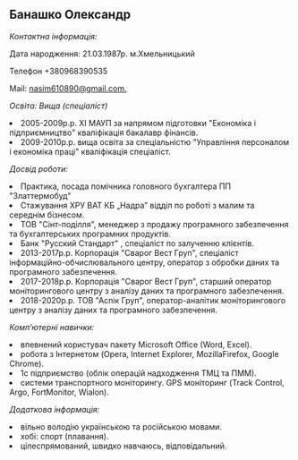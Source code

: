 <h2>Банашко Олександр</h2>

*<p>Контактна інформація:</p>*
<p>Дата народження: 21.03.1987р. м.Хмельницький</p>
<p>Телефон +380968390535</p>
<p>Mail: <a href="https://mail.google.com/mail/u/0/?tab=rm#inbox">nasim610890@gmail.com.</a>

*<p>Освіта: Вища (спеціаліст)</p>*
<li> 2005-2009р.р. ХІ МАУП за напрямом підготовки "Економіка і підприємництво" кваліфікація бакалавр фінансів.</li>
<li> 2009-2010р.р. вища освіта за спеціальністю "Управління персоналом і економіка праці" кваліфікація спеціаліст.</li>

*<p>Досвід роботи:</p>*
<li> Практика, посада помічника головного бухгалтера ПП "Златтермобуд"</li>
<li> Стажування ХРУ ВАТ КБ „Надра” відділ по роботі з малим та середнім бізнесом.</li>
<li> ТОВ "Сінт-поділля", менеджер з продажу програмного забезпечення та бухгалтерських програмних продуктів.</li>
<li> Банк "Русский Стандарт" , спеціаліст по залученню клієнтів.</li>
<li> 2013-2017р.р. Корпорація "Сварог Вест Груп", спеціаліст інформаційно-обчислювального центру, оператор з обробки даних та програмного забезпечення.</li>
<li> 2017-2018р.р. Корпорація "Сварог Вест Груп", старший оператор моніторингового центру з аналізу даних та програмного забезпечення.</li>
<li> 2018-2020р.р. ТОВ "Аспік Груп", оператор-аналітик моніторингового центру з аналізу даних та програмного забезпечення.</li>

*<p>Комп’ютерні навички:</p>*
<li> впевнений користувач пакету Microsoft Office (Word, Excel).</li>
<li> робота з Інтернетом (Opera, Internet Explorer, MozillaFirefox, Google Chrome).</li>
<li> 1с підприємство (облік операцій надходження ТМЦ та ПММ).</li>
<li> системи транспортного моніторингу. GPS моніторинг (Track Control, Argo, FortMonitor, Wialon).</li>

*<p>Додаткова інформація:</p>*
<li> вільно володію українською та російською мовами.</li>
<li> хобі: спорт (плавання).</li>
<li> цілеспрямований, швидко навчаюсь, відповідальний.</li>